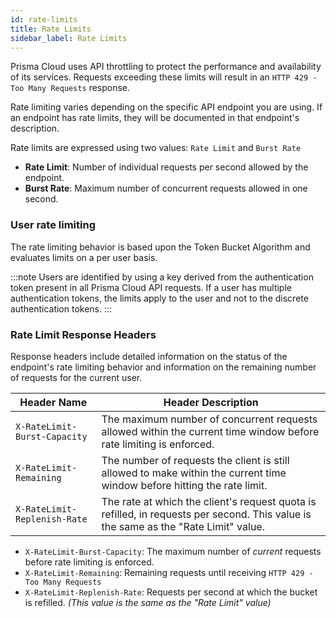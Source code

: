 ```yaml
---
id: rate-limits
title: Rate Limits
sidebar_label: Rate Limits
---
```


Prisma Cloud uses API throttling to protect the performance and availability of its services. Requests exceeding these limits will result in an  `HTTP 429 - Too Many Requests` response.

Rate limiting varies depending on the specific API endpoint you are using. If an endpoint has rate limits, they will be documented in that endpoint's description.

Rate limits are expressed using two values: `Rate Limit` and `Burst Rate`

- **Rate Limit**: Number of individual requests per second allowed by the endpoint.
- **Burst Rate**: Maximum number of concurrent requests allowed in one second.
### **User rate limiting**


The rate limiting behavior is based upon the Token Bucket Algorithm and evaluates limits on a per user basis.

:::note
Users are identified by using a key derived from the authentication token present in all Prisma Cloud API requests.
If a user has multiple authentication tokens, the limits apply to the user and not to the discrete authentication tokens.
:::

### Rate Limit Response Headers 

Response headers include detailed information on the status of the endpoint's rate limiting behavior and information on the remaining number of requests for the current user. 

| Header Name | Header Description |
| ----------- | ------------------ |
| `X-RateLimit-Burst-Capacity` | The maximum number of concurrent requests allowed within the current time window before rate limiting is enforced. |
| `X-RateLimit-Remaining`  | The number of requests the client is still allowed to make within the current time window before hitting the rate limit. |
| `X-RateLimit-Replenish-Rate` | The rate at which the client's request quota is refilled, in requests per second. This value is the same as the "Rate Limit" value. |

- `X-RateLimit-Burst-Capacity`: The maximum number of _current_ requests before rate limiting is enforced.
- `X-RateLimit-Remaining`: Remaining requests until receiving `HTTP 429 - Too Many Requests`
- `X-RateLimit-Replenish-Rate`: Requests per second at which the bucket is refilled. _(This value is the same as the "Rate Limit" value)_
